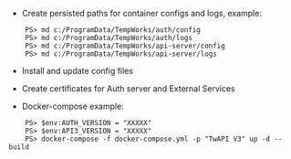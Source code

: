 
* Create persisted paths for container configs and logs, example:
```
    PS> md c:/ProgramData/TempWorks/auth/config
    PS> md c:/ProgramData/TempWorks/auth/logs
    PS> md c:/ProgramData/TempWorks/api-server/config
    PS> md c:/ProgramData/TempWorks/api-server/logs
```    

* Install and update config files


* Create certificates for Auth server and External Services


* Docker-compose example:
```
    PS> $env:AUTH_VERSION = "XXXXX"
    PS> $env:API3_VERSION = "XXXXX"
    PS> docker-compose -f docker-compose.yml -p "TwAPI V3" up -d --build
```   



